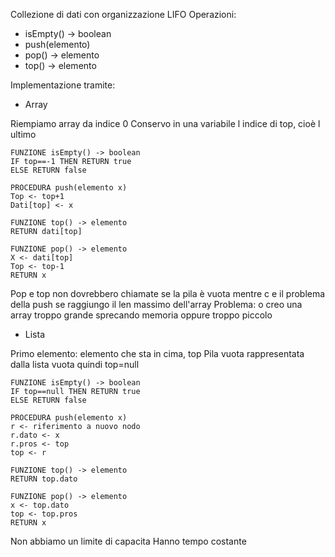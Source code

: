 Collezione di dati con organizzazione LIFO
Operazioni:
- isEmpty() -> boolean
- push(elemento)
- pop() -> elemento
- top() -> elemento

Implementazione tramite:
- Array

Riempiamo array da indice 0
Conservo in una variabile l indice di top, cioè l ultimo

```
FUNZIONE isEmpty() -> boolean
IF top==-1 THEN RETURN true
ELSE RETURN false

PROCEDURA push(elemento x)
Top <- top+1
Dati[top] <- x

FUNZIONE top() -> elemento
RETURN dati[top]

FUNZIONE pop() -> elemento
X <- dati[top]
Top <- top-1
RETURN x
```

Pop e top non dovrebbero chiamate se la pila è vuota mentre c e il problema della push se raggiungo il len massimo dell'array
Problema: o creo una array troppo grande sprecando memoria oppure troppo piccolo

- Lista

Primo elemento: elemento che sta in cima, top
Pila vuota rappresentata dalla lista vuota quindi top=null

```
FUNZIONE isEmpty() -> boolean
IF top==null THEN RETURN true
ELSE RETURN false

PROCEDURA push(elemento x)
r <- riferimento a nuovo nodo
r.dato <- x
r.pros <- top
top <- r

FUNZIONE top() -> elemento
RETURN top.dato

FUNZIONE pop() -> elemento
x <- top.dato
top <- top.pros
RETURN x
```

Non abbiamo un limite di capacita
Hanno tempo costante